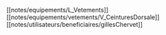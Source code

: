 [[notes/equipements/L_Vetements]] [[notes/equipements/vetements/V_CeinturesDorsale]] [[notes/utilisateurs/beneficiaires/gillesChervet]] 